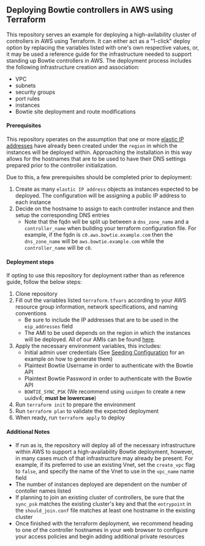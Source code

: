 ## Deploying Bowtie controllers in AWS using Terraform

This repository serves an example for deploying a high-avilability cluster of controllers in AWS using Terraform. It can either act as a "1-click" deploy option by replacing the variables listed with one's own respective values, or, it may be used a reference guide for the infrastructure needed to support standing up Bowtie controllers in AWS. The deployment process includes the following infrastructure creation and association:

- VPC
- subnets
- security groups
- port rules
- instances
- Bowtie site deployment and route modifications

#### Prerequisites

This repository operates on the assumption that one or more [elastic IP addresses](https://us-east-2.console.aws.amazon.com/ec2/home?region=us-east-2#Addresses:) have already been created under the `region` in which the instances will be deployed within. Approaching the installation in this way allows for the hostnames that are to be used to have their DNS settings prepared prior to the controller initialization. 

Due to this, a few prerequisites should be completed prior to deployment: 

1. Create as many `elastic IP address` objects as instances expected to be deployed. The configuration will be assigning a public IP address to each instance
2. Decide on the hostname to assign to each controller instance and then setup the corresponding DNS entries
    - Note that the fqdn will be split up between a `dns_zone_name` and a `controller_name` when building your terraform configuration file. For example, if the fqdn is `c0.aws.bowtie.example.com` then the `dns_zone_name` will be `aws.bowtie.example.com` while the `controller_name` will be `c0`.

#### Deployment steps

If opting to use this repository for deployment rather than as reference guide, follow the below steps:

1. Clone repository
2. Fill out the variables listed `terraform.tfvars` according to your AWS resource group information, network specifications, and naming conventions
    - Be sure to include the IP addresses that are to be used in the `eip_addresses` field
    - The AMI to be used depends on the region in which the instances will be deployed. All of our AMIs can be found [here](https://api.bowtie.works/platforms/AWS).
3. Apply the necessary environment variables, this includes:
    - Initial admin user credentials (See [Seeding Configuration](https://docs.bowtie.works/setup-controller.html#seeding-configuration) for an example on how to generate them)
    - Plaintext Bowtie Username in order to authenticate with the Bowtie API
    - Plaintext Bowtie Password in order to authenticate with the Bowtie API
    - `BOWTIE_SYNC_PSK` (We recommend using `uuidgen` to create a new uuidv4; **must be lowercase**)
4. Run `terraform init` to prepare the environment
5. Run `terraform plan` to validate the expected deployment
6. When ready, run `terraform apply` to deploy

#### Additional Notes

- If run as is, the repository will deploy all of the necessary infrastructure within AWS to support a high-availability Bowtie deployment, however, in many cases much of that infrastructure may already be present. For example, if its preferred to use an existing Vnet, set the `create_vpc` flag to `false`, and specify the name of the Vnet to use in the `vpc_name` name field  
- The number of instances deployed are dependent on the number of contoller names listed
- If planning to join an existing cluster of controllers, be sure that the `sync_psk` matches the existing cluster's key and that the `entrypoint` in the `should_join.conf` file matches at least one hostname in the existing cluster
- Once finished with the terraform deployment, we recommend heading to one of the controller hostnames in your web browser to configure your access policies and begin adding additional private resources
